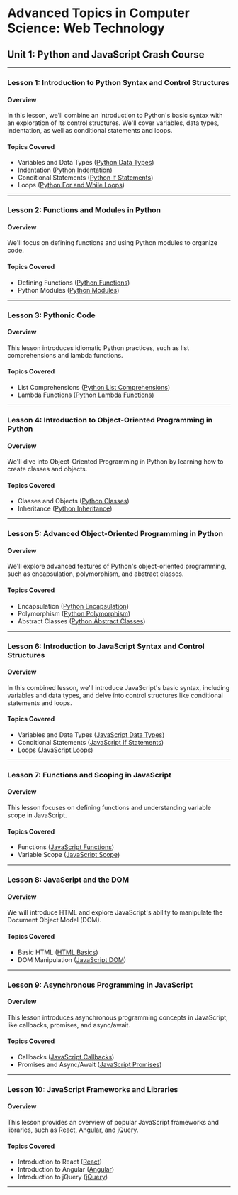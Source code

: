 # Advanced Topics in Computer Science: Web Technology

## Unit 1: Python and JavaScript Crash Course

---

### Lesson 1: Introduction to Python Syntax and Control Structures

#### Overview
In this lesson, we'll combine an introduction to Python's basic syntax with an exploration of its control structures. We'll cover variables, data types, indentation, as well as conditional statements and loops.

#### Topics Covered
- Variables and Data Types ([Python Data Types](https://docs.python.org/3/tutorial/introduction.html#using-python-as-a-calculator))
- Indentation ([Python Indentation](https://www.w3schools.com/python/gloss_python_indentation.asp))
- Conditional Statements ([Python If Statements](https://docs.python.org/3/tutorial/controlflow.html#if-statements))
- Loops ([Python For and While Loops](https://docs.python.org/3/tutorial/controlflow.html#for-statements))

---

### Lesson 2: Functions and Modules in Python

#### Overview
We'll focus on defining functions and using Python modules to organize code.

#### Topics Covered
- Defining Functions ([Python Functions](https://docs.python.org/3/tutorial/controlflow.html#defining-functions))
- Python Modules ([Python Modules](https://docs.python.org/3/tutorial/modules.html))


---

### Lesson 3: Pythonic Code

#### Overview
This lesson introduces idiomatic Python practices, such as list comprehensions and lambda functions.

#### Topics Covered
- List Comprehensions ([Python List Comprehensions](https://docs.python.org/3/tutorial/datastructures.html#list-comprehensions))
- Lambda Functions ([Python Lambda Functions](https://docs.python.org/3/tutorial/controlflow.html#lambda-expressions))


---

### Lesson 4: Introduction to Object-Oriented Programming in Python

#### Overview
We'll dive into Object-Oriented Programming in Python by learning how to create classes and objects.

#### Topics Covered
- Classes and Objects ([Python Classes](https://docs.python.org/3/tutorial/classes.html))
- Inheritance ([Python Inheritance](https://docs.python.org/3/tutorial/classes.html#inheritance))


---

### Lesson 5: Advanced Object-Oriented Programming in Python

#### Overview
We'll explore advanced features of Python's object-oriented programming, such as encapsulation, polymorphism, and abstract classes.

#### Topics Covered
- Encapsulation ([Python Encapsulation](https://docs.python.org/3/tutorial/classes.html#private-variables))
- Polymorphism ([Python Polymorphism](https://www.w3schools.com/python/gloss_python_polymorphism.asp))
- Abstract Classes ([Python Abstract Classes](https://docs.python.org/3/library/abc.html))


---

### Lesson 6: Introduction to JavaScript Syntax and Control Structures

#### Overview
In this combined lesson, we'll introduce JavaScript's basic syntax, including variables and data types, and delve into control structures like conditional statements and loops.

#### Topics Covered
- Variables and Data Types ([JavaScript Data Types](https://developer.mozilla.org/en-US/docs/Web/JavaScript/Data_structures))
- Conditional Statements ([JavaScript If Statements](https://developer.mozilla.org/en-US/docs/Web/JavaScript/Reference/Statements/if...else))
- Loops ([JavaScript Loops](https://developer.mozilla.org/en-US/docs/Web/JavaScript/Guide/Loops_and_iteration))


---

### Lesson 7: Functions and Scoping in JavaScript

#### Overview
This lesson focuses on defining functions and understanding variable scope in JavaScript.

#### Topics Covered
- Functions ([JavaScript Functions](https://developer.mozilla.org/en-US/docs/Web/JavaScript/Guide/Functions))
- Variable Scope ([JavaScript Scope](https://developer.mozilla.org/en-US/docs/Web/JavaScript/Guide/Grammar_and_types#variable_scope))


---

### Lesson 8: JavaScript and the DOM

#### Overview
We will introduce HTML and explore JavaScript's ability to manipulate the Document Object Model (DOM).

#### Topics Covered
- Basic HTML ([HTML Basics](https://developer.mozilla.org/en-US/docs/Web/HTML/Element))
- DOM Manipulation ([JavaScript DOM](https://developer.mozilla.org/en-US/docs/Web/API/Document_Object_Model/Introduction))

---

### Lesson 9: Asynchronous Programming in JavaScript

#### Overview
This lesson introduces asynchronous programming concepts in JavaScript, like callbacks, promises, and async/await.

#### Topics Covered
- Callbacks ([JavaScript Callbacks](https://developer.mozilla.org/en-US/docs/Glossary/Callback_function))
- Promises and Async/Await ([JavaScript Promises](https://developer.mozilla.org/en-US/docs/Web/JavaScript/Reference/Global_Objects/Promise))

---

### Lesson 10: JavaScript Frameworks and Libraries

#### Overview
This lesson provides an overview of popular JavaScript frameworks and libraries, such as React, Angular, and jQuery.

#### Topics Covered
- Introduction to React ([React](https://reactjs.org/docs/getting-started.html))
- Introduction to Angular ([Angular](https://angular.io/start))
- Introduction to jQuery ([jQuery](https://learn.jquery.com/))


---